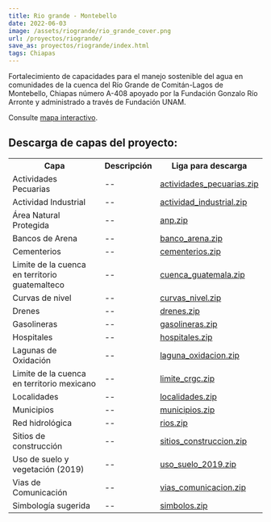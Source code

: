 ```yaml
---
title: Rio grande - Montebello
date: 2022-06-03
image: /assets/riogrande/rio_grande_cover.png
url: /proyectos/riogrande/
save_as: proyectos/riogrande/index.html
tags: Chiapas
---
```


Fortalecimiento de capacidades para el manejo sostenible del agua en comunidades de la cuenca del Río Grande de Comitán-Lagos de Montebello, Chiapas número A-408 apoyado por la Fundación Gonzalo Río Arronte y administrado a través de Fundación UNAM.

Consulte [mapa interactivo](http://chiapas.apps.lancis.ecologia.unam.mx/lizmap/index.php/view/map/?repository=chiapas2&project=MapaWeb).


## Descarga de capas del proyecto:


<table>
<tr>
<th>Capa</th>
<th>Descripción</th>
<th>Liga para descarga</th>
</tr>
<tr>
<td>Actividades Pecuarias</td>
<td>--</td>
<td><a href="/assets/riogrande/actividades_pecuarias.zip" download>
actividades_pecuarias.zip
</a></td>
</tr>
<tr>
<td>Actividad Industrial</td>
<td>--</td>
<td><a href="/assets/riogrande/actividad_industrial.zip" download>
actividad_industrial.zip
</a></td>
</tr>
<tr>
<td>Área Natural Protegida</td>
<td>--</td>
<td><a href="/assets/riogrande/anp.zip" download>
anp.zip
</a></td>
</tr>

<tr>
<td>Bancos de Arena</td>
<td>--</td>
<td><a href="/assets/riogrande/banco_arena.zip" download>
banco_arena.zip
</a></td>
</tr>
<tr>
<td>Cementerios</td>
<td>--</td>
<td><a href="/assets/riogrande/cementerios.zip" download>
cementerios.zip
</a></td>
</tr>
<tr>
<td>Limite de la cuenca en territorio guatemalteco</td>
<td>--</td>
<td><a href="/assets/riogrande/cuenca_guatemala.zip" download>
cuenca_guatemala.zip
</a></td>
</tr>
<tr>
<td>Curvas de nivel</td>
<td>--</td>
<td><a href="/assets/riogrande/curvas_nivel.zip" download>
curvas_nivel.zip
</a></td>
</tr>
<tr>
<td>Drenes</td>
<td>--</td>
<td><a href="/assets/riogrande/drenes.zip" download>
drenes.zip
</a></td>
</tr>
<tr>
<td>Gasolineras</td>
<td>--</td>
<td><a href="/assets/riogrande/gasolineras.zip" download>
gasolineras.zip
</a></td>
</tr>
<tr>
<td>Hospitales</td>
<td>--</td>
<td><a href="/assets/riogrande/hospitales.zip" download>
hospitales.zip
</a></td>
</tr>
<tr>
<td>Lagunas de Oxidación</td>
<td>--</td>
<td><a href="/assets/riogrande/laguna_oxidacion.zip" download>
laguna_oxidacion.zip
</a></td>
</tr>
<tr>
<td>Limite de la cuenca en territorio mexicano</td>
<td>--</td>
<td><a href="/assets/riogrande/limite_crgc.zip" download>
limite_crgc.zip
</a></td>
</tr>
<tr>
<td>Localidades</td>
<td>--</td>
<td><a href="/assets/riogrande/localidades.zip" download>
localidades.zip
</a></td>
</tr>
<tr>
<td>Municipios</td>
<td>--</td>
<td><a href="/assets/riogrande/municipios.zip" download>
municipios.zip
</a></td>
</tr>
<tr>
<td>Red hidrológica</td>
<td>--</td>
<td><a href="/assets/riogrande/rios.zip" download>
rios.zip
</a></td>
</tr>
<tr>
<td>Sitios de construcción</td>
<td>--</td>
<td><a href="/assets/riogrande/sitios_construccion.zip" download>
sitios_construccion.zip
</a></td>
</tr>
<tr>
<td>Uso de suelo y vegetación (2019)</td>
<td>--</td>
<td><a href="/assets/riogrande/uso_suelo_2019.zip" download>
uso_suelo_2019.zip
</a></td>
</tr>
<tr>
<td>Vias de Comunicación</td>
<td>--</td>
<td><a href="/assets/riogrande/vias_comunicacion.zip" download>
vias_comunicacion.zip
</a></td>
</tr>
<tr>
<td>Simbología sugerida</td>
<td>--</td>
<td><a href="/assets/riogrande/simbolos.zip" download>
simbolos.zip
</a></td>
</tr>
</table>
